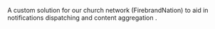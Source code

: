 A custom solution for our church network (FirebrandNation) to aid in notifications dispatching and content aggregation .